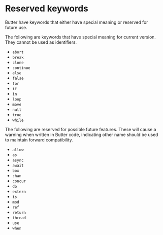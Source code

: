 # Reserved keywords

Butter have keywords that either have special meaning or reserved for future use.

The following are keywords that have special meaning for current version. They cannot be used as identifiers.

- `abort`
- `break`
- `clone`
- `continue`
- `else`
- `false`
- `for`
- `if`
- `in`
- `loop`
- `move`
- `null`
- `true`
- `while`

The following are reserved for possible future features. These will cause a warning when written in Butter code, indicating other name should be used to maintain forward compatibility.

- `allow`
- `as`
- `async`
- `await`
- `box`
- `chan`
- `concur`
- `do`
- `extern`
- `is`
- `mod`
- `ref`
- `return`
- `thread`
- `use`
- `when`
